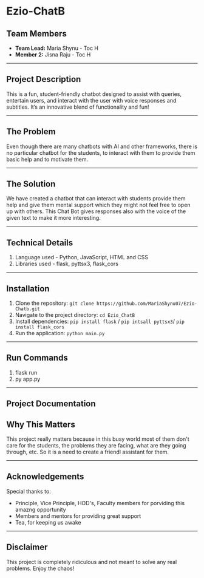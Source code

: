 # Ezio-ChatB

## Team Members

- **Team Lead:** Maria Shynu - Toc H
- **Member 2:** Jisna Raju - Toc H

---

## Project Description
This is a fun, student-friendly chatbot designed to assist with queries, entertain users, and interact with the user with voice responses and subtitles. It’s an innovative blend of functionality and fun!

---

## The Problem 
Even though there are many chatbots with AI and other frameworks, there is no particular chatbot for the students, to interact with them to provide them basic help and to motivate them. 

---

## The Solution 
We have created a chatbot that can interact with students provide them help and give them mental support which they might not feel free to open up with others. This Chat Bot gives responses also with the voice of the given text to make it more interesting.

---
## Technical Details
1. Language used - Python, JavaScript, HTML and CSS
2. Libraries used - flask, pyttsx3, flask_cors
   
---

## Installation
1. Clone the repository: `git clone https://github.com/MariaShynu07/Ezio-Chatb.git`
2. Navigate to the project directory: `cd Ezio_ChatB`
3. Install dependencies: `pip install flask` / `pip intsall pyttsx3`/ `pip install flask_cors`
4. Run the application: `python main.py`

---

## Run Commands 
1. flask run
2. py app.py

---
## Project Documentation 


## Why This Matters 
This project really matters because in this busy world most of them don't care for the students, the problems they are facing, what are they going through, etc. So it is a need to create a friendl assistant for them. 

---

## Acknowledgements
Special thanks to:
- Principle, Vice Principle, HOD's, Faculty members for porviding this amazng opportunity
- Members and mentors for providing great support
- Tea, for keeping us awake

---

## Disclaimer
This project is completely ridiculous and not meant to solve any real problems. Enjoy the chaos!

